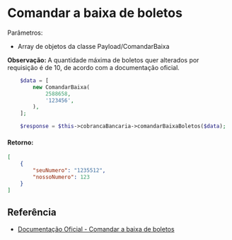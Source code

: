 # Comandar a baixa de boletos

Parâmetros:
- Array de objetos da classe Payload/ComandarBaixa

<b>Observação: </b>A quantidade máxima de boletos quer alterados por requisição é de 10, de acordo com a documentação oficial.

```php
    $data = [
        new ComandarBaixa(
            2588658,
            '123456',
        ),
    ];

    $response = $this->cobrancaBancaria->comandarBaixaBoletos($data);
```
#### Retorno:

```json
[
    {
        "seuNumero": "1235512",
        "nossoNumero": 123
    }
]
```

## Referência

- [Documentação Oficial - Comandar a baixa de boletos](https://documenter.getpostman.com/view/20565799/Uzs6yNhe#f9d41dd1-178f-47b2-ada8-453620377bca)
